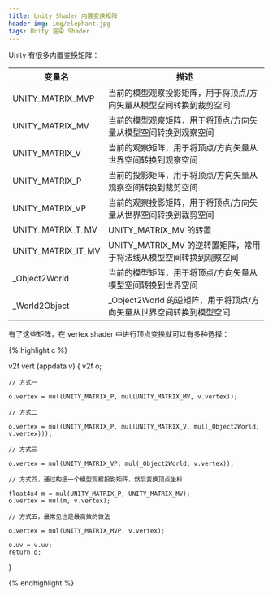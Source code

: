 ```yaml
---
title: Unity Shader 内置变换矩阵
header-img: img/elephant.jpg
tags: Unity 渲染 Shader
---
```


Unity 有很多内置变换矩阵：

|      变量名         |                           描述                                            |
| ------------------- | ------------------------------------------------------------------------- |
| UNITY_MATRIX_MVP    | 当前的模型观察投影矩阵，用于将顶点/方向矢量从模型空间转换到裁剪空间       |
| UNITY_MATRIX_MV     | 当前的模型观察矩阵，用于将顶点/方向矢量从模型空间转换到观察空间           |
| UNITY_MATRIX_V      | 当前的观察矩阵，用于将顶点/方向矢量从世界空间转换到观察空间               |
| UNITY_MATRIX_P      | 当前的投影矩阵，用于将顶点/方向矢量从观察空间转换到裁剪空间               |
| UNITY_MATRIX_VP     | 当前的观察投影矩阵，用于将顶点/方向矢量从世界空间转换到裁剪空间           |
| UNITY_MATRIX_T_MV   | UNITY_MATRIX_MV 的转置                                                    |
| UNITY_MATRIX_IT_MV  | UNITY_MATRIX_MV 的逆转置矩阵，常用于将法线从模型空间转换到观察空间        |
| _Object2World       | 当前的模型矩阵，用于将顶点/方向矢量从模型空间转换到世界空间               |
| _World2Object       | _Object2World 的逆矩阵，用于将顶点/方向矢量从世界空间转换到模型空间       |

有了这些矩阵，在 vertex shader 中进行顶点变换就可以有多种选择：

{% highlight c %}

v2f vert (appdata v)
{
	v2f o;
	
	// 方式一
	
	o.vertex = mul(UNITY_MATRIX_P, mul(UNITY_MATRIX_MV, v.vertex));
	
	// 方式二

	o.vertex = mul(UNITY_MATRIX_P, mul(UNITY_MATRIX_V, mul(_Object2World, v.vertex)));
	
	// 方式三
	
	o.vertex = mul(UNITY_MATRIX_VP, mul(_Object2World, v.vertex));

	// 方式四，通过构造一个模型观察投影矩阵，然后变换顶点坐标
	
	float4x4 m = mul(UNITY_MATRIX_P, UNITY_MATRIX_MV);
	o.vertex = mul(m, v.vertex);

	// 方式五，最常见也是最高效的做法
	
	o.vertex = mul(UNITY_MATRIX_MVP, v.vertex);

	o.uv = v.uv;
	return o;
}

{% endhighlight %}


